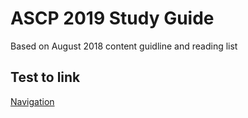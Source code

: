 # ASCP 2019 Study Guide

Based on August 2018 content guidline and reading list

## Test to link

[Navigation](navigation.md)